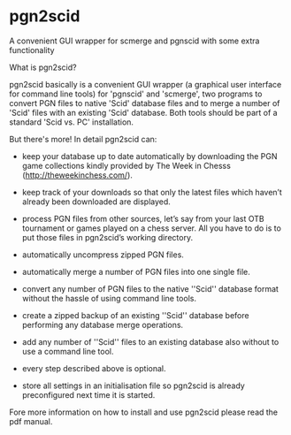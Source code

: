 # pgn2scid
A convenient  GUI wrapper for scmerge and pgnscid with some extra functionality

What is pgn2scid?

pgn2scid basically is a convenient GUI wrapper (a graphical user interface for command line tools) for 'pgnscid' and 'scmerge', two programs to convert PGN files to native 'Scid' database files and to merge a number of 'Scid' files with an existing 'Scid' database. Both tools should be part of a standard 'Scid vs. PC' installation.

But there's more! In detail pgn2scid can:

* keep your database up to date automatically by downloading the PGN game collections kindly provided by The Week in Chesss (http://theweekinchess.com/).

* keep track of your downloads so that only the latest files which haven’t already been downloaded are displayed.

* process PGN files from other sources, let’s say from your last OTB tournament or games played on a chess server. All you have to do is to put those files in pgn2scid’s working directory.

* automatically uncompress zipped PGN files.

* automatically merge a number of PGN files into one single file.

* convert any number of PGN files to the native ''Scid'' database format without the hassle of using command line tools.

* create a zipped backup of an existing ''Scid'' database before performing any database merge operations.

* add any number of ''Scid'' files to an existing database also without to use a command line tool.

* every step described above is optional.

* store all settings in an initialisation file so pgn2scid is already preconfigured next time it is started.

Fore more information on how to install and use pgn2scid please read the pdf manual.
